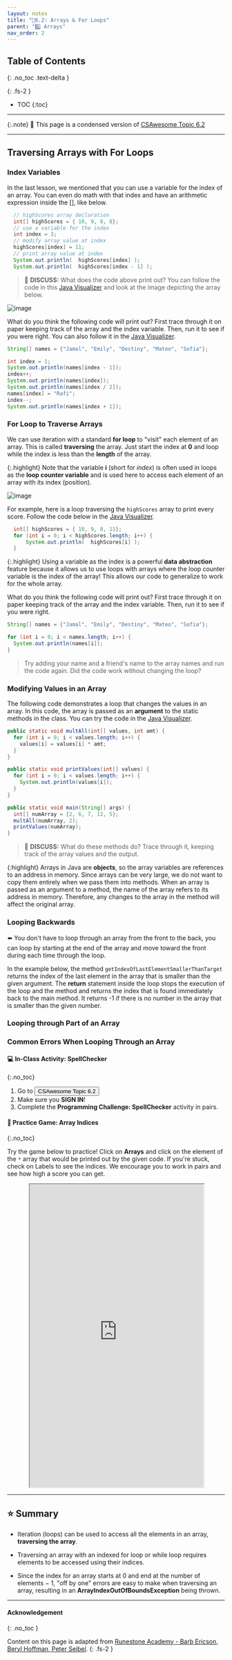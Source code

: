 ```yaml
---
layout: notes
title: "📓6.2: Arrays & For Loops" 
parent: "6️⃣ Arrays"
nav_order: 2
---
```


## Table of Contents
{: .no_toc .text-delta }

{: .fs-2 }
- TOC
{:toc}

---

{:.note}
📖 This page is a condensed version of [CSAwesome Topic 6.2](https://runestone.academy/ns/books/published/csawesome/Unit6-Arrays/topic-6-2-traversing-arrays.html?mode=browsing) 

---

## Traversing Arrays with For Loops

### Index Variables

In the last lesson, we mentioned that you can use a variable for the index of an array. You can even do math with that index and have an arithmetic expression inside the [], like below.

```java
  // highScores array declaration
  int[] highScores = { 10, 9, 8, 8};
  // use a variable for the index
  int index = 3;
  // modify array value at index
  highScores[index] = 11;
  // print array value at index
  System.out.println(  highScores[index] );
  System.out.println(  highScores[index - 1] );
```
> 💬 **DISCUSS:** What does the code above print out? You can follow the code in this <a href="http://www.pythontutor.com/visualize.html#code=public%20class%20ArrayWithIndexVar%20%7B%0A%20%20%20%20public%20static%20void%20main%28String%5B%5D%20args%29%20%7B%0A%20%20%20%20%20%20//%20highScores%20array%20declaration%0A%20%20%20%20%20%20int%5B%5D%20highScores%20%3D%20%7B%2010,%209,%208,%208%7D%3B%0A%20%20%20%20%20%20//%20use%20a%20variable%20for%20the%20index%0A%20%20%20%20%20%20int%20index%20%3D%203%3B%0A%20%20%20%20%20%20//%20modify%20array%20value%20at%20index%0A%20%20%20%20%20%20highScores%5Bindex%5D%20%3D%2011%3B%0A%20%20%20%20%20%20//%20print%20array%20value%20at%20index%0A%20%20%20%20%20%20System.out.println%28%20%20highScores%5Bindex%5D%20%29%3B%0A%20%20%20%20%20%20System.out.println%28%20%20highScores%5Bindex%20-%201%5D%20%29%3B%0A%20%20%20%20%7D%0A%7D&cumulative=false&curInstr=0&heapPrimitives=nevernest&mode=display&origin=opt-frontend.js&py=java&rawInputLstJSON=%5B%5D&textReferences=false" target="_blank"  style="text-decoration:underline"> Java Visualizer</a> and look at the image depicting the array below.

![image](Figures/arraywithindex.png)

<div class="task" markdown="block">

What do you think the following code will print out? First trace through it on paper keeping track of the array and the index variable. Then, run it to see if you were right. You can also follow it in the <a href="http://www.pythontutor.com/visualize.html#code=%20public%20class%20Test1%0A%20%20%20%7B%0A%20%20%20%20%20%20public%20static%20void%20main%28String%5B%5D%20args%29%0A%20%20%20%20%20%20%7B%0A%20%20%20%20%20%20%20%20String%5B%20%5D%20names%20%3D%20%7B%22Jamal%22,%20%22Emily%22,%20%22Destiny%22,%20%22Mateo%22,%20%22Sofia%22%7D%3B%20%0A%20%20%20%20%20%20%20%20%0A%20%20%20%20%20%20%20%20int%20index%20%3D%201%3B%0A%20%20%20%20%20%20%20%20System.out.println%28names%5Bindex%20-%201%5D%29%3B%0A%20%20%20%20%20%20%20%20index%2B%2B%3B%0A%20%20%20%20%20%20%20%20System.out.println%28names%5Bindex%5D%29%3B%0A%20%20%20%20%20%20%20%20System.out.println%28names%5Bindex/2%5D%29%3B%0A%20%20%20%20%20%20%20%20names%5Bindex%5D%20%3D%20%22Rafi%22%3B%0A%20%20%20%20%20%20%20%20index--%3B%0A%20%20%20%20%20%20%20%20System.out.println%28names%5Bindex%2B1%5D%29%3B%0A%20%20%20%20%20%20%7D%0A%20%20%20%7D%0A%20%20%20&cumulative=false&curInstr=0&heapPrimitives=nevernest&mode=display&origin=opt-frontend.js&py=java&rawInputLstJSON=%5B%5D&textReferences=false" target="_blank"  style="text-decoration:underline">Java Visualizer</a>.

```java
String[] names = {"Jamal", "Emily", "Destiny", "Mateo", "Sofia"};

int index = 1;
System.out.println(names[index - 1]);
index++;
System.out.println(names[index]);
System.out.println(names[index / 2]);
names[index] = "Rafi";
index--;
System.out.println(names[index + 1]);
```

</div>

### For Loop to Traverse Arrays

We can use iteration with a standard **for loop** to "visit" each element of an array.  This is called **traversing** the array. Just start the index at **0** and loop while the index is less than the **length** of the array. 

{:.highlight}
Note that the variable **i** (short for _index_) is often used in loops as the **loop counter variable** and is used here to access each element of an array with its index (position).

![image](Figures/arrayForLoop.png)

For example, here is a loop traversing the ``highScores`` array to print every score. Follow the code below in the <a href="http://www.pythontutor.com/visualize.html#code=public%20class%20ArrayLoop%0A%7B%0A%20%20%20%20public%20static%20void%20main%28String%5B%5D%20args%29%20%0A%20%20%20%20%7B%0A%0A%20%20%20%20%20%20%20%20int%5B%5D%20highScores%20%3D%20%7B%2010,%209,%208,%208%7D%3B%0A%20%20%20%20%20%20%20%20for%20%28int%20i%20%3D%200%3B%20i%20%3C%20highScores.length%3B%20i%2B%2B%29%0A%20%20%20%20%20%20%20%20%7B%0A%20%20%20%20%20%20%20%20%20%20%20%20System.out.println%28%20%20highScores%5Bi%5D%20%29%3B%0A%20%20%20%20%20%20%20%20%7D%20%0A%20%20%20%20%7D%0A%7D&cumulative=false&curInstr=0&heapPrimitives=nevernest&mode=display&origin=opt-frontend.js&py=java&rawInputLstJSON=%5B%5D&textReferences=false" target="_blank"  style="text-decoration:underline">Java Visualizer</a>.

```java
  int[] highScores = { 10, 9, 8, 11};
  for (int i = 0; i < highScores.length; i++) {
      System.out.println(  highScores[i] );
  }
```

{:.highlight} 
Using a variable as the index is a powerful **data abstraction** feature because it allows us to use loops with arrays where the loop counter variable is the index of the array! This allows our code to generalize to work for the whole array.

<div class="task" markdown="block">

What do you think the following code will print out? First trace through it on paper keeping track of the array and the index variable. Then, run it to see if you were right. 

```java
String[] names = {"Jamal", "Emily", "Destiny", "Mateo", "Sofia"};

for (int i = 0; i < names.length; i++) {
  System.out.println(names[i]);
}
```

> Try adding your name and a friend's name to the array names and run the code again. Did the code work without changing the loop?

</div>

### Modifying Values in an Array

The following code demonstrates a loop that changes the values in an array. In this code, the array is passed as an **argument** to the static methods in the class. You can try the code in the <a href="http://www.pythontutor.com/visualize.html#code=public%20class%20ArrayLoop%0A%20%20%20%7B%0A%0A%20%20%20%20%20//%20What%20does%20this%20method%20do%3F%0A%20%20%20%20%20%20public%20static%20void%20multAll%28int%5B%5D%20values,%20int%20amt%29%0A%20%20%20%20%20%20%7B%0A%20%20%20%20%20%20%20%20for%20%28int%20i%20%3D%200%3B%20i%20%3C%20values.length%3B%20i%2B%2B%29%0A%20%20%20%20%20%20%20%20%7B%0A%20%20%20%20%20%20%20%20%20%20values%5Bi%5D%20%3D%20values%5Bi%5D%20*%20amt%3B%0A%20%20%20%20%20%20%20%20%7D%20%0A%20%20%20%20%20%20%7D%20%0A%20%20%20%20%20%20%0A%20%20%20%20%20%20//%20What%20does%20this%20method%20do%3F%0A%20%20%20%20%20%20public%20static%20void%20printValues%28int%5B%5D%20values%29%0A%20%20%20%20%20%20%7B%0A%20%20%20%20%20%20%20%20for%20%28int%20i%20%3D%200%3B%20i%20%3C%20values.length%3B%20i%2B%2B%29%0A%20%20%20%20%20%20%20%20%7B%0A%20%20%20%20%20%20%20%20%20%20%20System.out.println%28%20%20values%5Bi%5D%20%29%3B%0A%20%20%20%20%20%20%20%20%7D%20%20%20%20%20%20%20%20%20%0A%20%20%20%20%20%20%7D%0A%20%20%20%20%20%20%0A%20%20%20%20%20%20public%20static%20void%20main%28String%5B%5D%20args%29%0A%20%20%20%20%20%20%7B%0A%20%20%20%20%20%20%20%20int%5B%5D%20numArray%20%3D%20%20%7B2,%206,%207,%2012,%205%7D%3B%0A%20%20%20%20%20%20%20%20multAll%28numArray,%202%29%3B%0A%20%20%20%20%20%20%20%20printValues%28numArray%29%3B%0A%20%20%20%20%20%20%7D%0A%20%20%20%7D%0A%20%20%20%20%20%20&cumulative=false&curInstr=0&heapPrimitives=nevernest&mode=display&origin=opt-frontend.js&py=java&rawInputLstJSON=%5B%5D&textReferences=false" target="_blank"  style="text-decoration:underline">Java Visualizer</a>.

```java
public static void multAll(int[] values, int amt) {
  for (int i = 0; i < values.length; i++) {
    values[i] = values[i] * amt;
  }
}

public static void printValues(int[] values) {
  for (int i = 0; i < values.length; i++) {
    System.out.println(values[i]);
  }
}

public static void main(String[] args) {
  int[] numArray = {2, 6, 7, 12, 5};
  multAll(numArray, 2);
  printValues(numArray);
}
```
> 💬 **DISCUSS:** What do these methods do? Trace through it, keeping track of the array values and the output.

{:highlight} 
Arrays in Java are **objects**, so the array variables are references to an address in memory. Since arrays can be very large, we do not want to copy them entirely when we pass them into methods. When an array is passed as an argument to a method, the name of the array refers to its address in memory. Therefore, any changes to the array in the method will affect the original array. 

### Looping Backwards

⬅️ You don't have to loop through an array from the front to the back, you can loop by starting at the end of the array and move toward the front during each time through the loop. 

In the example below, the method ``getIndexOfLastElementSmallerThanTarget`` returns the index of the last element in the array that is smaller than the given argument.  The **return** statement inside the loop stops the execution of the loop and the method and returns the index that is found immediately back to the main method. It returns -1 if there is no number in the array that is smaller than the given number.

### Looping through Part of an Array

### Common Errors When Looping Through an Array


#### 💻 In-Class Activity: SpellChecker
{:.no_toc}


<div class="task" markdown="block">

1. Go to <a href="https://runestone.academy/ns/books/published/csawesome/Unit6-Arrays/topic-6-2-traversing-arrays.html?mode=browsing"><button type="button" name="button" class="btn">CSAwesome Topic 6.2</button></a> 
2. Make sure you **SIGN IN**!
3. Complete the **Programming Challenge: SpellChecker** activity in pairs.

</div>

#### 🎲 Practice Game: Array Indices
{:.no_toc}

Try the game below to practice! Click on **Arrays** and click on the element of the `*` array that would be printed out by the given code. If you're stuck, check on Labels to see the indices. We encourage you to work in pairs and see how high a score you can get.

<html>
        <iframe height="700px" width="100%" style="margin-left:10%;max-width:80%" src="https://csa-games.netlify.app/"></iframe>
    <script>      window.scrollTo(0, 0);</script>
</html>


---

## ⭐️ Summary

- Iteration (loops) can be used to access all the elements in an array, **traversing the array**.

- Traversing an array with an indexed for loop or while loop requires elements to be accessed using their indices.

- Since the index for an array starts at 0 and end at the number of elements − 1, "off by one" errors are easy to make when traversing an array, resulting in an **ArrayIndexOutOfBoundsException** being thrown.


---

#### Acknowledgement
{: .no_toc }

Content on this page is adapted from [Runestone Academy - Barb Ericson, Beryl Hoffman, Peter Seibel](https://runestone.academy/ns/books/published/csawesome/index.html?mode=browsing).
{: .fs-2 }

